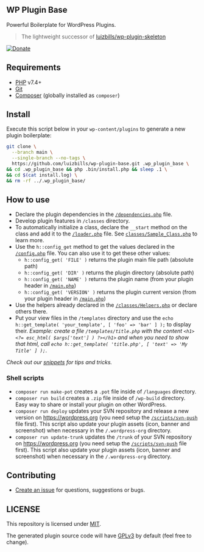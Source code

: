 ## WP Plugin Base

Powerful Boilerplate for WordPress Plugins.

> The lightweight successor of [luizbills/wp-plugin-skeleton](https://github.com/luizbills/wp-plugin-skeleton)

[![Donate](https://img.shields.io/badge/SUPPORT%20ME-DONATE-2b8a3e?style=for-the-badge)](https://luizpb.com/donate/)

## Requirements

- [PHP](http://php.net/) v7.4+
- [Git](https://git-scm.com/)
- [Composer](https://getcomposer.org/) (globally installed as `composer`)

## Install

Execute this script below in your `wp-content/plugins` to generate a new plugin boilerplate:

```bash
git clone \
  --branch main \
  --single-branch --no-tags \
  https://github.com/luizbills/wp-plugin-base.git .wp_plugin_base \
&& cd .wp_plugin_base && php .bin/install.php && sleep .1 \
&& cd $(cat install.log) \
&& rm -rf ../.wp_plugin_base/
```

## How to use

- Declare the plugin dependencies in the [`/dependencies.php`](/dependencies.php) file.
- Develop plugin features in `/classes` directory.
- To automatically initialize a class, declare the `__start` method on the class and add it to the [`/loader.php`](/loader.php) file. See [`classes/Sample_Class.php`](classes/Sample_Class.php) to learn more.
- Use the `h::config_get` method to get the values declared in the [`/config.php`](/config.php) file. You can also use it to get these other values:
    - `h::config_get( 'FILE' )` returns the plugin main file path (absolute path)
    - `h::config_get( 'DIR' )` returns the plugin directory (absolute path)
    - `h::config_get( 'NAME' )` returns the plugin name (from your plugin header in [`/main.php`](main.php#L3))
    - `h::config_get( 'VERSION' )` returns the plugin current version (from your plugin header in [`/main.php`](main.php#L5))
- Use the helpers already declared in the [`/classes/Helpers.php`](/classes/Helpers.php) or declare others there.
- Put your view files in the `/templates` directory and use the `echo h::get_template( 'your_template', [ 'foo' => 'bar' ] );` to display their. *Example: create a file `/templates/title.php` with the content `<h1><?= esc_html( $args['text'] ) ?></h1>` and when you need to show that html, call `echo h::get_template( 'title.php', [ 'text' => 'My Title' ] );`*.

*Check out our [snippets](/.snippets) for tips and tricks.*

### Shell scripts

- `composer run make-pot` creates a `.pot` file inside of `/languages` directory.
- `composer run build` creates a `.zip` file inside of `/wp-build` directory. Easy way to share or install your plugin on other WordPress.
- `composer run deploy` updates your SVN repository and release a new version on https://wordpress.org (you need setup the [`/scripts/svn-push`](/scripts/svn-push) file first). This script also update your plugin assets (icon, banner and screenshot) when necessary in the `/.wordpress-org` directory.
- `composer run update-trunk` updates the `/trunk` of your SVN repository on https://wordpress.org (you need setup the [`/scripts/svn-push`](/scripts/svn-push) file first). This script also update your plugin assets (icon, banner and screenshot) when necessary in the `/.wordpress-org` directory.

## Contributing

- [Create an issue](https://github.com/luizbills/wp-plugin-base/issues/new) for questions, suggestions or bugs.

## LICENSE

This repository is licensed under [MIT](https://choosealicense.com/licenses/mit/).

The generated plugin source code will have [GPLv3](/LICENSE) by default (feel free to change).
